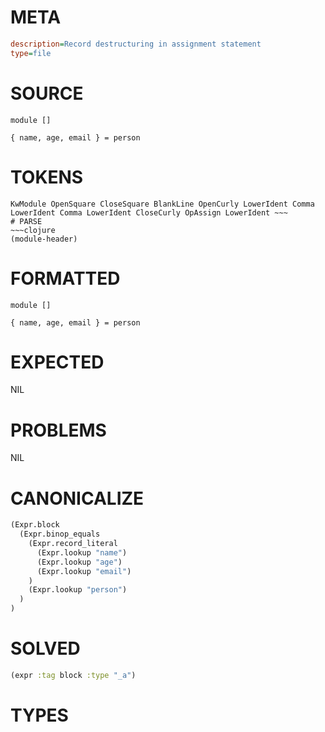 # META
~~~ini
description=Record destructuring in assignment statement
type=file
~~~
# SOURCE
~~~roc
module []

{ name, age, email } = person
~~~
# TOKENS
~~~text
KwModule OpenSquare CloseSquare BlankLine OpenCurly LowerIdent Comma LowerIdent Comma LowerIdent CloseCurly OpAssign LowerIdent ~~~
# PARSE
~~~clojure
(module-header)
~~~
# FORMATTED
~~~roc
module []

{ name, age, email } = person
~~~
# EXPECTED
NIL
# PROBLEMS
NIL
# CANONICALIZE
~~~clojure
(Expr.block
  (Expr.binop_equals
    (Expr.record_literal
      (Expr.lookup "name")
      (Expr.lookup "age")
      (Expr.lookup "email")
    )
    (Expr.lookup "person")
  )
)
~~~
# SOLVED
~~~clojure
(expr :tag block :type "_a")
~~~
# TYPES
~~~roc
~~~
